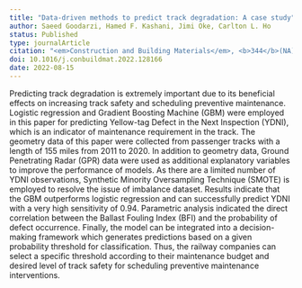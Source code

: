 ```yaml
---
title: "Data-driven methods to predict track degradation: A case study"
author: Saeed Goodarzi, Hamed F. Kashani, Jimi Oke, Carlton L. Ho
status: Published
type: journalArticle
citation: "<em>Construction and Building Materials</em>, <b>344</b>(NA):128166"
doi: 10.1016/j.conbuildmat.2022.128166
date: 2022-08-15
---
```



Predicting track degradation is extremely important due to its beneficial effects on increasing track safety and scheduling preventive maintenance. Logistic regression and Gradient Boosting Machine (GBM) were employed in this paper for predicting Yellow-tag Defect in the Next Inspection (YDNI), which is an indicator of maintenance requirement in the track. The geometry data of this paper were collected from passenger tracks with a length of 155 miles from 2011 to 2020. In addition to geometry data, Ground Penetrating Radar (GPR) data were used as additional explanatory variables to improve the performance of models. As there are a limited number of YDNI observations, Synthetic Minority Oversampling Technique (SMOTE) is employed to resolve the issue of imbalance dataset. Results indicate that the GBM outperforms logistic regression and can successfully predict YDNI with a very high sensitivity of 0.94. Parametric analysis indicated the direct correlation between the Ballast Fouling Index (BFI) and the probability of defect occurrence. Finally, the model can be integrated into a decision-making framework which generates predictions based on a given probability threshold for classification. Thus, the railway companies can select a specific threshold according to their maintenance budget and desired level of track safety for scheduling preventive maintenance interventions.
